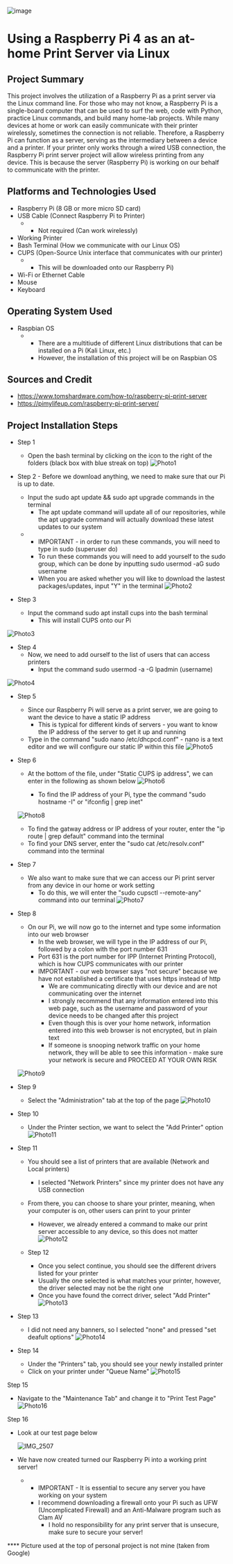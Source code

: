 

![image](https://github.com/chriskhawaja/PiPrintServer/assets/153021794/49fb0a2f-13c8-4842-8e99-271f90f5629f)





<h1>Using a Raspberry Pi 4 as an at-home Print Server via Linux</h1>

<h2>Project Summary</h2>
This project involves the utilization of a Raspberry Pi as a print server via the Linux command line. For those who may not know, a Raspberry Pi is a single-board computer that can be used to surf the web, code with Python, practice Linux commands, and build many home-lab projects. While many devices at home or work can easily communicate with their printer wirelessly, sometimes the connection is not reliable. Therefore, a Raspberry Pi can function as a server, serving as the intermediary between a device and a printer. If your printer only works through a wired USB connection, the Raspberry Pi print server project will allow wireless printing from any device. This is because the server (Raspberry Pi) is working on our behalf to communicate with the printer. 
<h2>Platforms and Technologies Used</h2>

- Raspberry Pi (8 GB or more micro SD card)
- USB Cable (Connect Raspberry Pi to Printer)
  - * Not required (Can work wirelessly)  
- Working Printer
- Bash Terminal (How we communicate with our Linux OS)
- CUPS (Open-Source Unix interface that communicates with our printer)
  - * This will be downloaded onto our Raspberry Pi)  
- Wi-Fi or Ethernet Cable 
- Mouse 
- Keyboard

<h2>Operating System Used </h2>

- Raspbian OS
  - * There are a multitiude of different Linux distributions that can be installed on a Pi (Kali Linux, etc.)
    * However, the installation of this project will be on Raspbian OS


<h2>Sources and Credit </h2>

- https://www.tomshardware.com/how-to/raspberry-pi-print-server
- https://pimylifeup.com/raspberry-pi-print-server/


<h2>Project Installation Steps</h2>

- Step 1
  - Open the bash terminal by clicking on the icon to the right of the folders (black box with blue streak on top)
![Photo1](https://github.com/chriskhawaja/PiPrintServer/assets/153021794/61759084-f118-45a0-8fb6-7fd0f3e26b5b)


- Step 2  - Before we download anything, we need to make sure that our Pi is up to date. 
  - Input the sudo apt update && sudo apt upgrade commands in the terminal
    - The apt update command will update all of our repositories, while the apt upgrade command will actually download these latest updates to our system
  - * IMPORTANT - in order to run these commands, you will need to type in sudo (superuser do)
    * To run these commands you will need to add yourself to the sudo group, which can be done by inputting sudo usermod -aG sudo username
    * When you are asked whether you will like to download the lastest packages/updates, input "Y" in the terminal
 ![Photo2](https://github.com/chriskhawaja/PiPrintServer/assets/153021794/e10eb2d5-fc9b-4bb6-bd58-0c08f26d4e9d)


- Step 3
  - Input the command sudo apt install cups into the bash terminal
    - This will install CUPS onto our Pi
   
  
![Photo3](https://github.com/chriskhawaja/PiPrintServer/assets/153021794/3f0f04d9-1079-468f-bbdd-019a4801bef7)




- Step 4
  - Now, we need to add ourself to the list of users that can access printers
    - Input the command sudo usermod -a -G lpadmin (username)

![Photo4](https://github.com/chriskhawaja/PiPrintServer/assets/153021794/40c89552-4510-4f65-8c7a-4d1edcde67f7)



- Step 5
  - Since our Raspberry Pi will serve as a print server, we are going to want the device to have a static IP address
    - This is typical for different kinds of servers - you want to know the IP address of the server to get it up and running
  - Type in the command "sudo nano /etc/dhcpcd.conf" - nano is a text editor and we will configure our static IP within this file
   ![Photo5](https://github.com/chriskhawaja/PiPrintServer/assets/153021794/06ae8dd2-6136-4fb6-a922-eb0c834526be)


- Step 6
  - At the bottom of the file, under "Static CUPS ip address", we can enter in the following as shown below
   ![Photo6](https://github.com/chriskhawaja/PiPrintServer/assets/153021794/b88c8b43-a2fa-4280-a31a-b23d5931de75)

    - To find the IP address of your Pi, type the command "sudo hostname -I" or "ifconfig | grep inet"
  
   ![Photo8](https://github.com/chriskhawaja/PiPrintServer/assets/153021794/c2205b38-e504-4202-b8bd-7b7daceb876b)
  - To find the gatway address or IP address of your router, enter the "ip route | grep default" command into the terminal
  - To find your DNS server, enter the "sudo cat /etc/resolv.conf" command into the terminal 


- Step 7
  - We also want to make sure that we can access our Pi print server from any device in our home or work setting
    - To do this, we will enter the "sudo cupsctl --remote-any" command into our terminal 
![Photo7](https://github.com/chriskhawaja/PiPrintServer/assets/153021794/3cf40a25-f0b2-4a7a-9baa-a4182517088c)


- Step 8
  - On our Pi, we will now go to the internet and type some information into our web browser
    - In the web browser, we will type in the IP address of our Pi, followed by a colon with the port number 631
    - Port 631 is the port number for IPP (Internet Printing Protocol), which is how CUPS communicates with our printer
     * IMPORTANT - our web browser says "not secure" because we have not established a certificate that uses https instead of http
        * We are communicating directly with our device and are not communicating over the internet
        * I strongly recommend that any information entered into this web page, such as the username and password of your device needs to be changed after this project
        * Even though this is over your home network, information entered into this web browser is not encrypted, but in plain text
        * If someone is snooping network traffic on your home network, they will be able to see this information - make sure your network is secure and PROCEED AT YOUR OWN RISK
      
          
  ![Photo9](https://github.com/chriskhawaja/PiPrintServer/assets/153021794/60bcfa12-0183-4633-9312-a89a54fa0126)



- Step 9
  - Select the "Administration" tab at the top of the page
   ![Photo10](https://github.com/chriskhawaja/PiPrintServer/assets/153021794/6effe027-316a-44d1-b812-19f41854d2e4)



- Step 10 
  - Under the Printer section, we want to select the "Add Printer" option
   ![Photo11](https://github.com/chriskhawaja/PiPrintServer/assets/153021794/07a15074-3c1c-47fa-b262-7ec32b301507)



- Step 11
  - You should see a list of printers that are available (Network and Local printers)
    - I selected "Network Printers" since my printer does not have any USB connection
  - From there, you can choose to share your printer, meaning, when your computer is on, other users can print to your printer
    - However, we already entered a command to make our print server accessible to any device, so this does not matter
     ![Photo12](https://github.com/chriskhawaja/PiPrintServer/assets/153021794/605cd668-2f12-4454-9042-c884c96689be)



  - Step 12
    - Once you select continue, you should see the different drivers listed for your printer
    - Usually the one selected is what matches your printer, however, the driver selected may not be the right one
    - Once you have found the correct driver, select "Add Printer"
     ![Photo13](https://github.com/chriskhawaja/PiPrintServer/assets/153021794/59cc5b3b-98ea-4cad-966e-13d69c2553bd)
   


- Step 13
  - I did not need any banners, so I selected "none" and pressed "set deafult options"
   ![Photo14](https://github.com/chriskhawaja/PiPrintServer/assets/153021794/f3090069-0ca3-42e0-89ac-72ee95d09904)
 


- Step 14
  - Under the "Printers" tab, you should see your newly installed printer
  - Click on your printer under "Queue Name"
   ![Photo15](https://github.com/chriskhawaja/PiPrintServer/assets/153021794/deec7956-1804-4f66-8072-804a774cdfc5)



Step 15 
- Navigate to the "Maintenance Tab" and change it to "Print Test Page"
  ![Photo16](https://github.com/chriskhawaja/PiPrintServer/assets/153021794/f6c30392-2257-4362-a6b0-269750306fee)
 


Step 16 
- Look at our test page below

  ![IMG_2507](https://github.com/chriskhawaja/PiPrintServer/assets/153021794/2637c8d6-0914-4fa3-88c0-5c54590eef18)



- We have now created turned our Raspberry Pi into a working print server!
  - * IMPORTANT - It is essential to secure any server you have working on your system
    * I recommend downloading a firewall onto your Pi such as UFW (Uncomplicated Firewall) and an Anti-Malware program such as Clam AV
      * I hold no responsibility for any print server that is unsecure, make sure to secure your server!
  

**** Picture used at the top of personal project is not mine (taken from Google)
